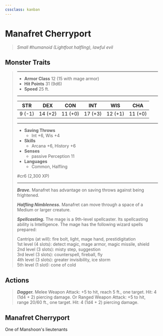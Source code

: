```yaml
---
cssclass: kanban
---
```


# Manafret Cherryport
>*Small #humanoid (Lightfoot halfling), lawful evil*
## Monster Traits
>___
>- **Armor Class** 12 (15 with mage armor)
>- **Hit Points** 31 (9d6)
>- **Speed** 25 ft.
>___
>|STR|DEX|CON|INT|WIS|CHA|
>|:---:|:---:|:---:|:---:|:---:|:---:|
>|9 (-1)|14 (+2)|11 (+0)|17 (+3)|12 (+1)|11 (+0)|
>___
>- **Saving Throws**
>	 - Int +6, Wis +4
>- **Skills**
>	 - Arcana +6, History +6
>- **Senses**
>	 - passive Perception 11
>- **Languages**
>	 - Common, Halfling
>
> #cr6 (2,300 XP)
>___
>***Brave.*** Manafret has advantage on saving throws against being frightened.  
>
>***Halfling Nimbleness.*** Manafret can move through a space of a Medium or larger creature.  
>
>***Spellcasting.*** The mage is a 9th-level spellcaster. Its spellcasting ability is Intelligence. The mage has the following wizard spells prepared:  
>
>Cantrips (at will): fire bolt, light, mage hand, prestidigitation  
>1st level (4 slots): detect magic, mage armor, magic missile, shield  
>2nd level (3 slots): misty step, suggestion  
>3rd level (3 slots): counterspell, fireball, fly  
>4th level (3 slots): greater invisibility, ice storm  
>5th level (1 slot): cone of cold  
>
## Actions
>***Dagger.*** Melee Weapon Attack: +5 to hit, reach 5 ft., one target. Hit: 4 (1d4 + 2) piercing damage. Or Ranged Weapon Attack: +5 to hit, range 20/60 ft., one target. Hit: 4 (1d4 + 2) piercing damage.
## Manafret Cherryport
One of Manshoon's lieutenants